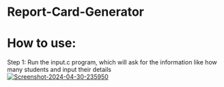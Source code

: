# Report-Card-Generator
<h1>How to use:</h1>
Step 1: Run the input.c program, which will ask for the information like how many students and input their details
<br>
<a href="https://ibb.co/JBTjLNH"><img src="https://i.ibb.co/JBTjLNH/Screenshot-2024-04-30-235950.png" alt="Screenshot-2024-04-30-235950" border="0"></a>
